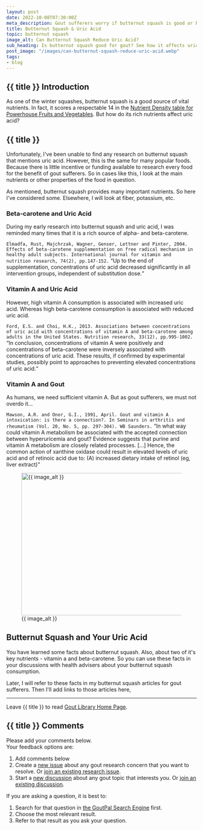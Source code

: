 ```yaml
---
layout: post
date: 2022-10-08T07:30:00Z
meta_description: Gout sufferers worry if butternut squash is good or bad for gout. First, check the science about its effects on uric acid.
title: Butternut Squash & Uric Acid
topic: butternut squash
image_alt: Can Butternut Squash Reduce Uric Acid?
sub_heading: Is butternut squash good for gout? See how it affects uric acid.
post_image: "/images/can-butternut-squash-reduce-uric-acid.webp"
tags:
- blog
---
```

<h2 id="intro">{{ title }} Introduction</h2>
As one of the winter squashes, butternut squash is a good source of vital nutrients. In fact, it scores a respectable 14 in the <a href="https://alkascore.com/powerhouse-fruits-vegetables-list/">Nutrient Density table for Powerhouse Fruits and Vegetables</a>. But how do its rich nutrients affect uric acid?

<h2 id="butternut">{{ title }}</h2>
Unfortunately, I've been unable to find any research on butternut squash that mentions uric acid. However, this is the same for many popular foods. Because there is little incentive or funding available to research every food for the benefit of gout sufferers. So in cases like this, I look at the main nutrients or other properties of the food in question.

As mentioned, butternut squash provides many important nutrients. So here I've considered some. Elsewhere, I will look at fiber, potassium, etc.

<h3 id="carotene">Beta-carotene and Uric Acid</h3>
<p>During my early research into butternut squash and uric acid, I was reminded many times that it is a rich source of alpha- and beta-carotene. </p>
<code>Elmadfa, Rust, Majchrzak, Wagner, Genser, Lettner and Pinter, 2004. Effects of beta-carotene supplementation on free radical mechanism in healthy adult subjects. International journal for vitamin and nutrition research, 74(2), pp.147-152.</code>
<q cite="https://doi.org/10.1024/0300-9831.74.2.147">Up to the end of supplementation, concentrations of uric acid decreased significantly in all intervention groups, independent of substitution dose.</q>

<h3 id="vita">Vitamin A and Uric Acid</h3>
<p>However, high vitamin A consumption is associated with increased uric acid. Whereas high beta-carotene consumption is associated with reduced uric acid.</p>
<code>Ford, E.S. and Choi, H.K., 2013. Associations between concentrations of uric acid with concentrations of vitamin A and beta-carotene among adults in the United States. Nutrition research, 33(12), pp.995-1002.</code>
<q cite="https://dx.doi.org/10.1016/j.nutres.2013.08.008">In conclusion, concentrations of vitamin A were positively and concentrations of beta-carotene were inversely associated with concentrations of uric acid. These results, if confirmed by experimental studies, possibly point to approaches to preventing elevated concentrations of uric acid.</q>

<h3 id="gout">Vitamin A and Gout</h2>
<p>As humans, we need sufficient vitamin A. But as gout sufferers, we must not overdo it…</p>
<code>Mawson, A.R. and Onor, G.I., 1991, April. Gout and vitamin A intoxication: is there a connection?. In Seminars in arthritis and rheumatism (Vol. 20, No. 5, pp. 297-304). WB Saunders.</code>
<q cite="https://doi.org/10.1016/0049-0172(91)90030-4">In what way could vitamin A metabolism be associated with the accepted connection between hyperuricemia and gout? Evidence suggests that purine and vitamin A metabolism are closely related processes. […] Hence, the common action of xanthine oxidase could result in elevated levels of uric acid and of retinoic acid due to: (A) increased dietary intake of retinol (eg, liver extract)</q>
<figure id="image" class="inner">
<img src="{{ post_image }}" alt="{{ image_alt }}"  width="610" height="377">
  <figcaption>{{ image_alt }}</figcaption>
</figure>
<h2 id="next">Butternut Squash and Your Uric Acid</h2>
You have learned some facts about butternut squash. Also, about two of it's key nutrients - vitamin a and beta-carotene. So you can use these facts in your discussions with health advisers about your butternut squash consumption.

Later, I will refer to these facts in my butternut squash articles for gout sufferers. Then I'll add links to those articles here,

<hr />
Leave {{ title }} to read <a href="/">Gout Library Home Page</a>. 

<h2 id="comments">{{ title }} Comments</h2>
<p>Please add your comments below.<br />
Your feedback options are:</p>
<ol>
<li>Add comments below</li>
<li>Create a <a href="https://github.com/kct2020/goutpal-info-11ty/issues/new/choose">new issue</a> about any gout research concern that you want to resolve. Or <a href="https://github.com/kct2020/goutpal-info-11ty/issues">join an existing research issue</a>.</li>
<li>Start a <a href="https://github.com/kct2020/goutpal-com-skeleventy/discussions/new">new discussion</a> about any gout topic that interests you. Or <a href="https://github.com/kct2020/goutpal-com-skeleventy/discussions">join an existing discussion</a>.</li>
</ol>
<p>If you are asking a question, it is best to:</p>
<ol>
<li>Search for that question in <a href="https://cse.google.com/cse?cof=FORID:0&cx=partner-pub-4857169685716700:9780732506">the GoutPal Search Engine</a> first.</li>
<li>Choose the most relevant result.</li>
<li>Refer to that result as you ask your question.</li>
</ol>
<script src="https://giscus.app/client.js"
        data-repo="kct2020/goutpal-com-skeleventy"
        data-repo-id="R_kgDOGVSRQQ"
        data-category="GoutPal Links Comments🗣"
        data-category-id="DIC_kwDOGVSRQc4CRbFp"
        data-mapping="title"
        data-strict="0"
        data-reactions-enabled="1"
        data-emit-metadata="1"
        data-input-position="top"
        data-theme="light_tritanopia"
        data-lang="en"
        data-loading="lazy"
        crossorigin="anonymous"
        async>
</script>